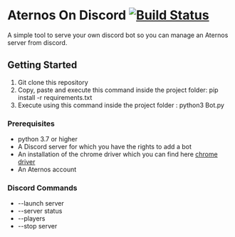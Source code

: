 # Aternos On Discord [![Build Status](https://travis-ci.com/Mekolaos/JackADit.svg?branch=master)](https://travis-ci.com/Mekolaos/JackADit)

A simple tool to serve your own discord bot so you can manage an Aternos server from discord.

## Getting Started

1. Git clone this repository
2. Copy, paste and execute this command inside the project folder: pip install -r requirements.txt
3. Execute using this command inside the project folder : python3 Bot.py

### Prerequisites
- python 3.7 or higher
- A Discord server for which you have the rights to add a bot
- An installation of the chrome driver which you can find here [chrome driver](https://sites.google.com/a/chromium.org/chromedriver/downloads)
- An Aternos account

### Discord Commands
- --launch server
- --server status
- --players
- --stop server


